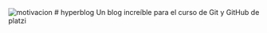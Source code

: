 <img id="love" src="https://www.pexels.com/es-es/foto/scrabble-texto-cartas-juego-de-mesa-5910760/" alt="motivacion">
# hyperblog
Un blog increíble para el curso de Git y GitHub de platzi
